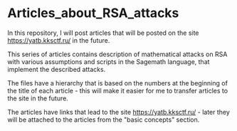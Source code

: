 # Articles_about_RSA_attacks

In this repository, I will post articles that will be posted on the site <https://yatb.kksctf.ru/> in the future.

This series of articles contains description of mathematical attacks on RSA with various assumptions and scripts in the Sagemath language, that implement the described attacks. 

The files have a hierarchy that is based on the numbers at the beginning of the title of each article - this will make it easier for me to transfer articles to the site in the future.

The articles have links that lead to the site <https://yatb.kksctf.ru/> - later they will be attached to the articles from the "basic concepts" section.